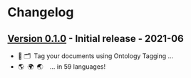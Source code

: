 # Changelog

## [Version 0.1.0](https://github.com/dataiku/dss-plugin-nlp-analysis/releases/tag/v0.1.0) - Initial release - 2021-06
- 📌 🗂 Tag your documents using Ontology Tagging ...
- 🌎 🌍 🌏   ... in 59 languages!
